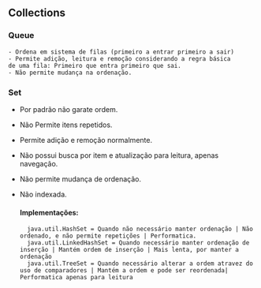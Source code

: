## Collections

### Queue
    - Ordena em sistema de filas (primeiro a entrar primeiro a sair)
    - Permite adição, leitura e remoção considerando a regra básica
    de uma fila: Primeiro que entra primeiro que sai.
    - Não permite mudança na ordenação.

### Set
- Por padrão não garate ordem.
- Não Permite itens repetidos.
- Permite adição e remoção normalmente.
- Não possui busca por item e atualização para leitura, apenas navegação.
- Não permite mudança de ordenação.
- Não indexada.

    #### Implementações:
        java.util.HashSet = Quando não necessário manter ordenação | Não ordenado, e não permite repetições | Performatica.
        java.util.LinkedHashSet = Quando necessário manter ordenação de inserção | Mantém ordem de inserção | Mais lenta, por manter a ordenação
        java.util.TreeSet = Quando necessário alterar a ordem atravez do uso de comparadores | Mantém a ordem e pode ser reordenada| Performatica apenas para leitura

